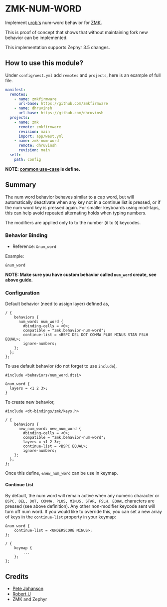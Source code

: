 # ZMK-NUM-WORD

Implement [urob's](https://github.com/urob) num-word behavior for [ZMK](https://github.com/zmkfirmware/zmk).

This is proof of concept that shows that without maintaining fork new behavior can
be implemented.

This implementation supports Zephyr 3.5 changes.

## How to use this module?

Under `config/west.yml` add `remotes` and `projects`, here is an example of
full file.

```yaml
manifest:
  remotes:
    - name: zmkfirmware
      url-base: https://github.com/zmkfirmware
    - name: dhruvinsh
      url-base: https://github.com/dhruvinsh
  projects:
    - name: zmk
      remote: zmkfirmware
      revision: main
      import: app/west.yml
    - name: zmk-num-word
      remote: dhruvinsh
      revision: main
  self:
    path: config
```

**NOTE: [common use-case](https://zmk.dev/docs/development/new-behavior#defining-common-use-cases-for-the-behavior-dtsi-optional) is define.**

## Summary

The num word behavior behaves similar to a cap word, but will automatically
deactivate when any key not in a continue list is pressed, or if the num word
key is pressed again. For smaller keyboards using mod-taps, this can help avoid
repeated alternating holds when typing numbers.

The modifiers are applied only to to the number (`0` to `9`) keycodes.

### Behavior Binding

- Reference: `&num_word`

Example:

```devicetree
&num_word
```

**NOTE: Make sure you have custom behavior called `num_word` create, see above guide.**

### Configuration

Default behavior (need to assign layer) defined as,

```devicetree
/ {
    behaviors {
      num_word: num_word {
        #binding-cells = <0>;
        compatible = "zmk,behavior-num-word";
        continue-list = <BSPC DEL DOT COMMA PLUS MINUS STAR FSLH EQUAL>;
        ignore-numbers;
    };
  };
};

```

To use default behavior (do not forget to use `include`),

```devicetree
#include <behaviors/num_word.dtsi>

&num_word {
  layers = <1 2 3>;
}
```

To create new behavior,

```devicetree
#include <dt-bindings/zmk/keys.h>

/ {
    behaviors {
      new_num_word: new_num_word {
        #binding-cells = <0>;
        compatible = "zmk,behavior-num-word";
        layers = <1 2 3>;
        continue-list = <BSPC EQUAL>;
        ignore-numbers;
    };
  };
};
```

Once this define, `&new_num_word` can be use in keymap.

#### Continue List

By default, the num word will remain active when any numeric character or
`BSPC, DEL, DOT, COMMA, PLUS, MINUS, STAR, FSLH, EQUAL` characters are pressed
(see above definition). Any other non-modifier keycode sent will turn off
num word. If you would like to override this, you can set a new array of keys in
the `continue-list` property in your keymap:

```devicetree
&num_word {
    continue-list = <UNDERSCORE MINUS>;
};

/ {
    keymap {
        ...
    };
};
```

## Credits

- [Pete Johanson](https://github.com/petejohanson)
- [Robert U](https://github.com/urob)
- ZMK and Zephyr
